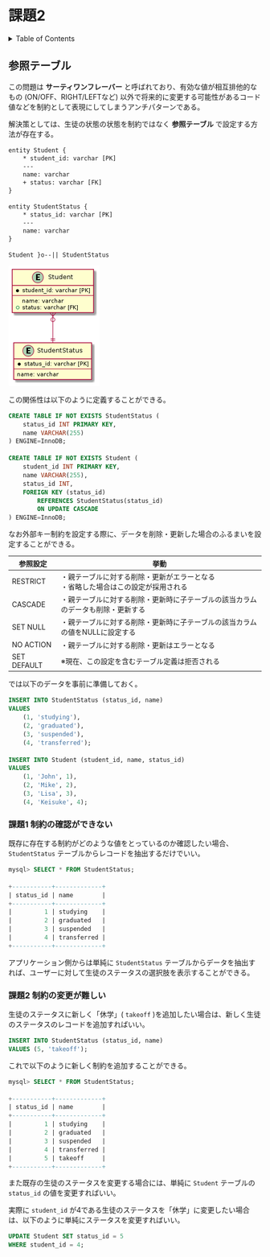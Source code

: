 # 課題2

<!-- START doctoc generated TOC please keep comment here to allow auto update -->
<!-- DON'T EDIT THIS SECTION, INSTEAD RE-RUN doctoc TO UPDATE -->
<details>
<summary>Table of Contents</summary>

- [参照テーブル](#%E5%8F%82%E7%85%A7%E3%83%86%E3%83%BC%E3%83%96%E3%83%AB)
  - [課題1 制約の確認ができない](#%E8%AA%B2%E9%A1%8C1-%E5%88%B6%E7%B4%84%E3%81%AE%E7%A2%BA%E8%AA%8D%E3%81%8C%E3%81%A7%E3%81%8D%E3%81%AA%E3%81%84)

</details>
<!-- END doctoc generated TOC please keep comment here to allow auto update -->

## 参照テーブル

この問題は **サーティワンフレーバー** と呼ばれており、有効な値が相互排他的なもの (ON/OFF、RIGHT/LEFTなど) 以外で将来的に変更する可能性があるコード値などを制約として表現にしてしまうアンチパターンである。

解決策としては、生徒の状態の状態を制約ではなく **参照テーブル** で設定する方法が存在する。

```puml
entity Student {
    * student_id: varchar [PK]
    ---
    name: varchar
    + status: varchar [FK]
}

entity StudentStatus {
    * status_id: varchar [PK]
    ---
    name: varchar
}

Student }o--|| StudentStatus
```

![](../assets/answer.png)

この関係性は以下のように定義することができる。

```sql
CREATE TABLE IF NOT EXISTS StudentStatus (
    status_id INT PRIMARY KEY,
    name VARCHAR(255)
) ENGINE=InnoDB;

CREATE TABLE IF NOT EXISTS Student (
    student_id INT PRIMARY KEY,
    name VARCHAR(255),
    status_id INT,
    FOREIGN KEY (status_id)
        REFERENCES StudentStatus(status_id)
        ON UPDATE CASCADE
) ENGINE=InnoDB;
```

なお外部キー制約を設定する際に、データを削除・更新した場合のふるまいを設定することができる。

| 参照設定    | 挙動                                                                                 | 
| ----------- | ------------------------------------------------------------------------------------ | 
| RESTRICT    | ・親テーブルに対する削除・更新がエラーとなる<br>・省略した場合はこの設定が採用される | 
| CASCADE     | ・親テーブルに対する削除・更新時に子テーブルの該当カラムのデータも削除・更新する     | 
| SET NULL    | ・親テーブルに対する削除・更新時に子テーブルの該当カラムの値をNULLに設定する         | 
| NO ACTION   | ・親テーブルに対する削除・更新はエラーとなる                                         | 
| SET DEFAULT | ※現在、この設定を含むテーブル定義は拒否される                                       | 

では以下のデータを事前に準備しておく。

```sql
INSERT INTO StudentStatus (status_id, name)
VALUES
    (1, 'studying'),
    (2, 'graduated'),
    (3, 'suspended'),
    (4, 'transferred');

INSERT INTO Student (student_id, name, status_id)
VALUES
    (1, 'John', 1),
    (2, 'Mike', 2),
    (3, 'Lisa', 3),
    (4, 'Keisuke', 4);
```

### 課題1 制約の確認ができない

既存に存在する制約がどのような値をとっているのか確認したい場合、`StudentStatus` テーブルからレコードを抽出するだけでいい。

```sql
mysql> SELECT * FROM StudentStatus;

+-----------+-------------+
| status_id | name        |
+-----------+-------------+
|         1 | studying    |
|         2 | graduated   |
|         3 | suspended   |
|         4 | transferred |
+-----------+-------------+
```

アプリケーション側からは単純に `StudentStatus` テーブルからデータを抽出すれば、ユーザーに対して生徒のステータスの選択肢を表示することができる。

### 課題2 制約の変更が難しい

生徒のステータスに新しく「休学」( `takeoff` )を追加したい場合は、新しく生徒のステータスのレコードを追加すればいい。

```sql
INSERT INTO StudentStatus (status_id, name)
VALUES (5, 'takeoff');
```

これで以下のように新しく制約を追加することができる。

```sql
mysql> SELECT * FROM StudentStatus;

+-----------+-------------+
| status_id | name        |
+-----------+-------------+
|         1 | studying    |
|         2 | graduated   |
|         3 | suspended   |
|         4 | transferred |
|         5 | takeoff     |
+-----------+-------------+
```

また既存の生徒のステータスを変更する場合には、単純に `Student` テーブルの `status_id` の値を変更すればいい。

実際に `student_id` が4である生徒のステータスを「休学」に変更したい場合は、以下のように単純にステータスを変更すればいい。

```sql
UPDATE Student SET status_id = 5
WHERE student_id = 4;
```
